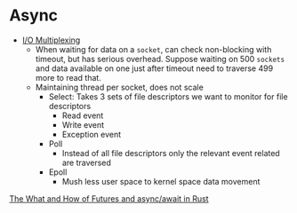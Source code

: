 # Async

- [I/O Multiplexing](https://www.softprayog.in/programming/io-multiplexing-select-poll-epoll-in-linux)
    - When waiting for data on a `socket`, can check non-blocking with timeout, but has serious overhead. Suppose waiting on 500 `sockets` and data available on one just after timeout need to traverse 499 more to read that.
    - Maintaining thread per socket,  does not scale
        - Select: Takes 3 sets of file descriptors we want to monitor for file descriptors
            - Read event
            - Write event
            - Exception event
        - Poll
            - Instead of all file descriptors only the relevant event related are traversed
        - Epoll
            - Mush less user space to kernel space data movement


[The What and How of Futures and async/await in Rust](https://www.youtube.com/watch?v=9_3krAQtD2k)



